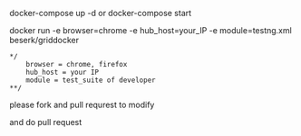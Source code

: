 docker-compose up -d or docker-compose start

docker run -e browser=chrome -e hub_host=your_IP -e module=testng.xml beserk/griddocker

```
*/
    browser = chrome, firefox
    hub_host = your IP
    module = test_suite of developer
**/
```

please fork and pull requrest to modify

and do pull request
